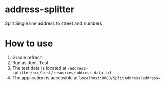 # address-splitter
Split Single line address to street and numbers

# How to use
1. Gradle refresh
2. Run as Junit Test
3. The test data is located at `/address-splitter/src/test/resources/address-data.txt`
4. The application is accessible at `localhost:8080/SplitAddress?address=`
